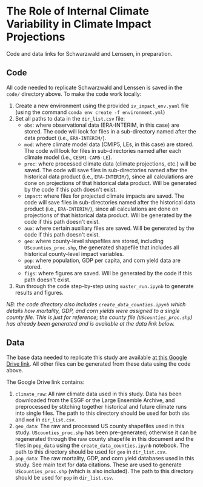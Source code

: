 # The Role of Internal Climate Variability in Climate Impact Projections
Code and data links for Schwarzwald and Lenssen, in preparation.


## Code
All code needed to replicate Schwarzwald and Lenssen is saved in the `code/` directory above. To make the code work locally: 

1. Create a new environment using the provided `iv_impact_env.yaml` file (using the command `conda env create -f environment.yml`)
2. Set all paths to data in the `dir_list.csv` file: 
    - `obs`: where observational data (ERA-INTERIM, in this case) are stored. The code will look for files in a sub-directory named after the data product (i.e., `ERA-INTERIM/`).
    - `mod`: where climate model data (CMIP5, LEs, in this case) are stored. The code will look for files in sub-directories named after each climate model (i.e., `CESM1-CAM5-LE`).
    - `proc`: where processed climate data (climate projections, etc.) will be saved. The code will save files in sub-directories named after the historical data product (i.e., `ERA-INTERIM/`), since all calculations are done on projections of that historical data product. Will be generated by the code if this path doesn't exist.  
    - `impact`: where files for projected climate impacts are saved. The code will save files in sub-directories named after the historical data product (i.e., `ERA-INTERIM/`), since all calculations are done on projections of that historical data product. Will be generated by the code if this path doesn't exist. 
    - `aux`: where certain auxiliary files are saved. Will be generated by the code if this path doesn't exist.
    - `geo`: where county-level shapefiles are stored, including `UScounties_proc.shp`, the generated shapefile that includes all historical county-level impact variables.
    - `pop`: where population, GDP per capita, and corn yield data are stored. 
    - `figs`: where figures are saved. Will be generated by the code if this path doesn't exist. 
3. Run through the code step-by-step using `master_run.ipynb` to generate results and figures. 

_NB: the code directory also includes `create_data_counties.ipynb` which details how mortality, GDP, and corn yields were assigned to a single county file. This is just for reference; the county file (`UScounties_proc.shp`) has already been generated and is available at the data link below._

## Data
The base data needed to replicate this study are available [at this Google Drive link](https://drive.google.com/drive/folders/1S3rRy0muI45WGoknPu5dPAU6Iy23RLmx?usp=sharing). All other files can be generated from these data using the code above. 

The Google Drive link contains: 

1. `climate_raw`: All raw climate data used in this study. Data has been downloaded from the ESGF or the Large Ensemble Archive, and preprocessed by stitching together historical and future climate runs into single files. The path to this directory should be used for both `obs` and `mod` in `dir_list.csv`. 
2. `geo_data`: The raw and processed US county shapefiles used in this study. `UScounties_proc.shp` has been pre-generated; otherwise it can be regenerated through the raw county shapefile in this document and the files in `pop_data` using the `create_data_counties.ipynb` notebook. The path to this directory should be used for `geo` in `dir_list.csv`. 
3. `pop_data`: The raw mortality, GDP, and corn yield databases used in this study. See main text for data citations. These are used to generate `UScounties_proc.shp` (which is also included). The path to this directory should be used for `pop` in `dir_list.csv`.


